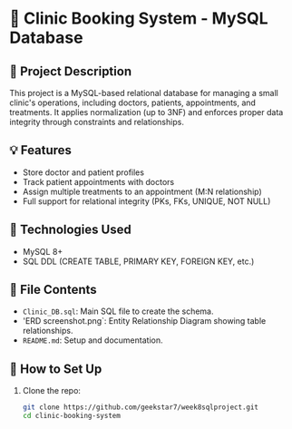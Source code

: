 # 🏥 Clinic Booking System - MySQL Database

## 📘 Project Description
This project is a MySQL-based relational database for managing a small clinic's operations, including doctors, patients, appointments, and treatments. It applies normalization (up to 3NF) and enforces proper data integrity through constraints and relationships.

## 💡 Features
- Store doctor and patient profiles
- Track patient appointments with doctors
- Assign multiple treatments to an appointment (M:N relationship)
- Full support for relational integrity (PKs, FKs, UNIQUE, NOT NULL)

## 🔧 Technologies Used
- MySQL 8+
- SQL DDL (CREATE TABLE, PRIMARY KEY, FOREIGN KEY, etc.)

## 📁 File Contents
- `Clinic_DB.sql`: Main SQL file to create the schema.
- 'ERD screenshot.png`: Entity Relationship Diagram showing table relationships.
- `README.md`: Setup and documentation.

## 🚀 How to Set Up
1. Clone the repo:
   ```bash
   git clone https://github.com/geekstar7/week8sqlproject.git
   cd clinic-booking-system

